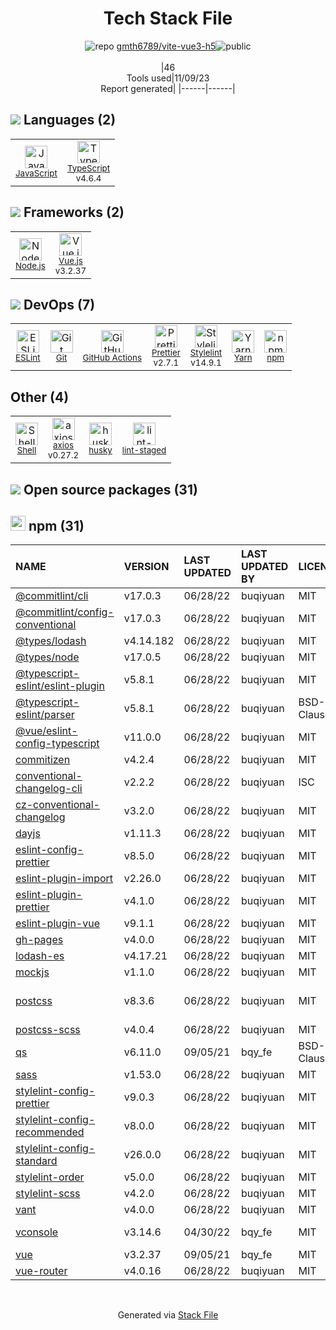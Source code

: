 <!--
--- Readme.md Snippet without images Start ---
## Tech Stack
gmth6789/vite-vue3-h5 is built on the following main stack:
- [Node.js](http://nodejs.org/) – Frameworks (Full Stack)
- [JavaScript](https://developer.mozilla.org/en-US/docs/Web/JavaScript) – Languages
- [TypeScript](http://www.typescriptlang.org) – Languages
- [ESLint](http://eslint.org/) – Code Review
- [Vue.js](http://vuejs.org/) – Javascript UI Libraries
- [Shell](https://en.wikipedia.org/wiki/Shell_script) – Shells
- [Stylelint](http://stylelint.io/) – Code Review
- [axios](https://github.com/mzabriskie/axios) – Javascript Utilities & Libraries
- [Yarn](https://yarnpkg.com/) – Front End Package Manager
- [Prettier](https://prettier.io/) – Code Review
- [GitHub Actions](https://github.com/features/actions) – Continuous Integration

Full tech stack [here](/techstack.md)
--- Readme.md Snippet without images End ---

--- Readme.md Snippet with images Start ---
## Tech Stack
gmth6789/vite-vue3-h5 is built on the following main stack:
- <img width='25' height='25' src='https://img.stackshare.io/service/1011/n1JRsFeB_400x400.png' alt='Node.js'/> [Node.js](http://nodejs.org/) – Frameworks (Full Stack)
- <img width='25' height='25' src='https://img.stackshare.io/service/1209/javascript.jpeg' alt='JavaScript'/> [JavaScript](https://developer.mozilla.org/en-US/docs/Web/JavaScript) – Languages
- <img width='25' height='25' src='https://img.stackshare.io/service/1612/bynNY5dJ.jpg' alt='TypeScript'/> [TypeScript](http://www.typescriptlang.org) – Languages
- <img width='25' height='25' src='https://img.stackshare.io/service/3337/Q4L7Jncy.jpg' alt='ESLint'/> [ESLint](http://eslint.org/) – Code Review
- <img width='25' height='25' src='https://img.stackshare.io/service/3837/paeckCWC.png' alt='Vue.js'/> [Vue.js](http://vuejs.org/) – Javascript UI Libraries
- <img width='25' height='25' src='https://img.stackshare.io/service/4631/default_c2062d40130562bdc836c13dbca02d318205a962.png' alt='Shell'/> [Shell](https://en.wikipedia.org/wiki/Shell_script) – Shells
- <img width='25' height='25' src='https://img.stackshare.io/service/5446/V9JsvPul_400x400.jpg' alt='Stylelint'/> [Stylelint](http://stylelint.io/) – Code Review
- <img width='25' height='25' src='https://img.stackshare.io/no-img-open-source.png' alt='axios'/> [axios](https://github.com/mzabriskie/axios) – Javascript Utilities & Libraries
- <img width='25' height='25' src='https://img.stackshare.io/service/5848/44mC-kJ3.jpg' alt='Yarn'/> [Yarn](https://yarnpkg.com/) – Front End Package Manager
- <img width='25' height='25' src='https://img.stackshare.io/service/7035/default_66f265943abed56bcdbfca1c866a4261b1fbb063.jpg' alt='Prettier'/> [Prettier](https://prettier.io/) – Code Review
- <img width='25' height='25' src='https://img.stackshare.io/service/11563/actions.png' alt='GitHub Actions'/> [GitHub Actions](https://github.com/features/actions) – Continuous Integration

Full tech stack [here](/techstack.md)
--- Readme.md Snippet with images End ---
-->
<div align="center">

# Tech Stack File
![](https://img.stackshare.io/repo.svg "repo") [gmth6789/vite-vue3-h5](https://github.com/gmth6789/vite-vue3-h5)![](https://img.stackshare.io/public_badge.svg "public")
<br/><br/>
|46<br/>Tools used|11/09/23 <br/>Report generated|
|------|------|
</div>

## <img src='https://img.stackshare.io/languages.svg'/> Languages (2)
<table><tr>
  <td align='center'>
  <img width='36' height='36' src='https://img.stackshare.io/service/1209/javascript.jpeg' alt='JavaScript'>
  <br>
  <sub><a href="https://developer.mozilla.org/en-US/docs/Web/JavaScript">JavaScript</a></sub>
  <br>
  <sub></sub>
</td>

<td align='center'>
  <img width='36' height='36' src='https://img.stackshare.io/service/1612/bynNY5dJ.jpg' alt='TypeScript'>
  <br>
  <sub><a href="http://www.typescriptlang.org">TypeScript</a></sub>
  <br>
  <sub>v4.6.4</sub>
</td>

</tr>
</table>

## <img src='https://img.stackshare.io/frameworks.svg'/> Frameworks (2)
<table><tr>
  <td align='center'>
  <img width='36' height='36' src='https://img.stackshare.io/service/1011/n1JRsFeB_400x400.png' alt='Node.js'>
  <br>
  <sub><a href="http://nodejs.org/">Node.js</a></sub>
  <br>
  <sub></sub>
</td>

<td align='center'>
  <img width='36' height='36' src='https://img.stackshare.io/service/3837/paeckCWC.png' alt='Vue.js'>
  <br>
  <sub><a href="http://vuejs.org/">Vue.js</a></sub>
  <br>
  <sub>v3.2.37</sub>
</td>

</tr>
</table>

## <img src='https://img.stackshare.io/devops.svg'/> DevOps (7)
<table><tr>
  <td align='center'>
  <img width='36' height='36' src='https://img.stackshare.io/service/3337/Q4L7Jncy.jpg' alt='ESLint'>
  <br>
  <sub><a href="http://eslint.org/">ESLint</a></sub>
  <br>
  <sub></sub>
</td>

<td align='center'>
  <img width='36' height='36' src='https://img.stackshare.io/service/1046/git.png' alt='Git'>
  <br>
  <sub><a href="http://git-scm.com/">Git</a></sub>
  <br>
  <sub></sub>
</td>

<td align='center'>
  <img width='36' height='36' src='https://img.stackshare.io/service/11563/actions.png' alt='GitHub Actions'>
  <br>
  <sub><a href="https://github.com/features/actions">GitHub Actions</a></sub>
  <br>
  <sub></sub>
</td>

<td align='center'>
  <img width='36' height='36' src='https://img.stackshare.io/service/7035/default_66f265943abed56bcdbfca1c866a4261b1fbb063.jpg' alt='Prettier'>
  <br>
  <sub><a href="https://prettier.io/">Prettier</a></sub>
  <br>
  <sub>v2.7.1</sub>
</td>

<td align='center'>
  <img width='36' height='36' src='https://img.stackshare.io/service/5446/V9JsvPul_400x400.jpg' alt='Stylelint'>
  <br>
  <sub><a href="http://stylelint.io/">Stylelint</a></sub>
  <br>
  <sub>v14.9.1</sub>
</td>

<td align='center'>
  <img width='36' height='36' src='https://img.stackshare.io/service/5848/44mC-kJ3.jpg' alt='Yarn'>
  <br>
  <sub><a href="https://yarnpkg.com/">Yarn</a></sub>
  <br>
  <sub></sub>
</td>

<td align='center'>
  <img width='36' height='36' src='https://img.stackshare.io/service/1120/lejvzrnlpb308aftn31u.png' alt='npm'>
  <br>
  <sub><a href="https://www.npmjs.com/">npm</a></sub>
  <br>
  <sub></sub>
</td>

</tr>
</table>

## Other (4)
<table><tr>
  <td align='center'>
  <img width='36' height='36' src='https://img.stackshare.io/service/4631/default_c2062d40130562bdc836c13dbca02d318205a962.png' alt='Shell'>
  <br>
  <sub><a href="https://en.wikipedia.org/wiki/Shell_script">Shell</a></sub>
  <br>
  <sub></sub>
</td>

<td align='center'>
  <img width='36' height='36' src='https://img.stackshare.io/no-img-open-source.png' alt='axios'>
  <br>
  <sub><a href="https://github.com/mzabriskie/axios">axios</a></sub>
  <br>
  <sub>v0.27.2</sub>
</td>

<td align='center'>
  <img width='36' height='36' src='https://img.stackshare.io/service/9527/5502029.jpeg' alt='husky'>
  <br>
  <sub><a href="https://github.com/typicode/husky">husky</a></sub>
  <br>
  <sub></sub>
</td>

<td align='center'>
  <img width='36' height='36' src='https://img.stackshare.io/service/10577/11071.jpeg' alt='lint-staged'>
  <br>
  <sub><a href="https://github.com/okonet/lint-staged">lint-staged</a></sub>
  <br>
  <sub></sub>
</td>

</tr>
</table>


## <img src='https://img.stackshare.io/group.svg' /> Open source packages (31)</h2>

## <img width='24' height='24' src='https://img.stackshare.io/service/1120/lejvzrnlpb308aftn31u.png'/> npm (31)

|NAME|VERSION|LAST UPDATED|LAST UPDATED BY|LICENSE|VULNERABILITIES|
|:------|:------|:------|:------|:------|:------|
|[@commitlint/cli](https://www.npmjs.com/@commitlint/cli)|v17.0.3|06/28/22|buqiyuan |MIT|N/A|
|[@commitlint/config-conventional](https://www.npmjs.com/@commitlint/config-conventional)|v17.0.3|06/28/22|buqiyuan |MIT|N/A|
|[@types/lodash](https://www.npmjs.com/@types/lodash)|v4.14.182|06/28/22|buqiyuan |MIT|N/A|
|[@types/node](https://www.npmjs.com/@types/node)|v17.0.5|06/28/22|buqiyuan |MIT|N/A|
|[@typescript-eslint/eslint-plugin](https://www.npmjs.com/@typescript-eslint/eslint-plugin)|v5.8.1|06/28/22|buqiyuan |MIT|N/A|
|[@typescript-eslint/parser](https://www.npmjs.com/@typescript-eslint/parser)|v5.8.1|06/28/22|buqiyuan |BSD-2-Clause|N/A|
|[@vue/eslint-config-typescript](https://www.npmjs.com/@vue/eslint-config-typescript)|v11.0.0|06/28/22|buqiyuan |MIT|N/A|
|[commitizen](https://www.npmjs.com/commitizen)|v4.2.4|06/28/22|buqiyuan |MIT|N/A|
|[conventional-changelog-cli](https://www.npmjs.com/conventional-changelog-cli)|v2.2.2|06/28/22|buqiyuan |ISC|N/A|
|[cz-conventional-changelog](https://www.npmjs.com/cz-conventional-changelog)|v3.2.0|06/28/22|buqiyuan |MIT|N/A|
|[dayjs](https://www.npmjs.com/dayjs)|v1.11.3|06/28/22|buqiyuan |MIT|N/A|
|[eslint-config-prettier](https://www.npmjs.com/eslint-config-prettier)|v8.5.0|06/28/22|buqiyuan |MIT|N/A|
|[eslint-plugin-import](https://www.npmjs.com/eslint-plugin-import)|v2.26.0|06/28/22|buqiyuan |MIT|N/A|
|[eslint-plugin-prettier](https://www.npmjs.com/eslint-plugin-prettier)|v4.1.0|06/28/22|buqiyuan |MIT|N/A|
|[eslint-plugin-vue](https://www.npmjs.com/eslint-plugin-vue)|v9.1.1|06/28/22|buqiyuan |MIT|N/A|
|[gh-pages](https://www.npmjs.com/gh-pages)|v4.0.0|06/28/22|buqiyuan |MIT|N/A|
|[lodash-es](https://www.npmjs.com/lodash-es)|v4.17.21|06/28/22|buqiyuan |MIT|N/A|
|[mockjs](https://www.npmjs.com/mockjs)|v1.1.0|06/28/22|buqiyuan |MIT|N/A|
|[postcss](https://www.npmjs.com/postcss)|v8.3.6|06/28/22|buqiyuan |MIT|[CVE-2023-44270](https://github.com/advisories/GHSA-7fh5-64p2-3v2j) (Moderate)|
|[postcss-scss](https://www.npmjs.com/postcss-scss)|v4.0.4|06/28/22|buqiyuan |MIT|N/A|
|[qs](https://www.npmjs.com/qs)|v6.11.0|09/05/21|bqy_fe |BSD-3-Clause|N/A|
|[sass](https://www.npmjs.com/sass)|v1.53.0|06/28/22|buqiyuan |MIT|N/A|
|[stylelint-config-prettier](https://www.npmjs.com/stylelint-config-prettier)|v9.0.3|06/28/22|buqiyuan |MIT|N/A|
|[stylelint-config-recommended](https://www.npmjs.com/stylelint-config-recommended)|v8.0.0|06/28/22|buqiyuan |MIT|N/A|
|[stylelint-config-standard](https://www.npmjs.com/stylelint-config-standard)|v26.0.0|06/28/22|buqiyuan |MIT|N/A|
|[stylelint-order](https://www.npmjs.com/stylelint-order)|v5.0.0|06/28/22|buqiyuan |MIT|N/A|
|[stylelint-scss](https://www.npmjs.com/stylelint-scss)|v4.2.0|06/28/22|buqiyuan |MIT|N/A|
|[vant](https://www.npmjs.com/vant)|v4.0.0|06/28/22|buqiyuan |MIT|N/A|
|[vconsole](https://www.npmjs.com/vconsole)|v3.14.6|04/30/22|bqy_fe |MIT|[CVE-2023-30363](https://github.com/advisories/GHSA-f737-3fh6-jf6w) (Critical)|
|[vue](https://www.npmjs.com/vue)|v3.2.37|09/05/21|bqy_fe |MIT|N/A|
|[vue-router](https://www.npmjs.com/vue-router)|v4.0.16|06/28/22|buqiyuan |MIT|N/A|

<br/>
<div align='center'>

Generated via [Stack File](https://github.com/apps/stack-file)
